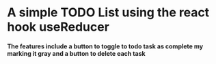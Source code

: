 # A simple TODO List using the react hook useReducer

#### The features include a button to toggle to todo task as complete my marking it gray and a button to delete each task
